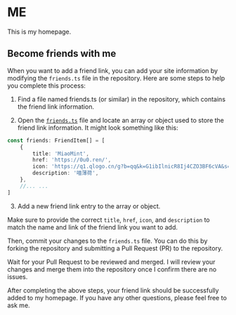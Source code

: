 # ME

This is my homepage.

## Become friends with me

When you want to add a friend link, you can add your site information by modifying the `friends.ts` file in the repository. Here are some steps to help you complete this process:

1. Find a file named friends.ts (or similar) in the repository, which contains the friend link information.

2. Open the [`friends.ts`](https://github.com/Truimo/me/blob/main/src/constant/friends.ts#L8) file and locate an array or object used to store the friend link information. It might look something like this:

```ts
const friends: FriendItem[] = [
    {
        title: 'MiaoMint',
        href: 'https://0u0.ren/',
        icon: 'https://q1.qlogo.cn/g?b=qq&k=G1ibIlnicR8Ij4CZO3BF6cVA&s=640',
        description: '喵薄荷',
    },
    //... ...
]
```

3. Add a new friend link entry to the array or object.

Make sure to provide the correct `title`, `href`, `icon`, and `description` to match the name and link of the friend link you want to add.

Then, commit your changes to the `friends.ts` file. You can do this by forking the repository and submitting a Pull Request (PR) to the repository.

Wait for your Pull Request to be reviewed and merged. I will review your changes and merge them into the repository once I confirm there are no issues.

After completing the above steps, your friend link should be successfully added to my homepage. If you have any other questions, please feel free to ask me.
